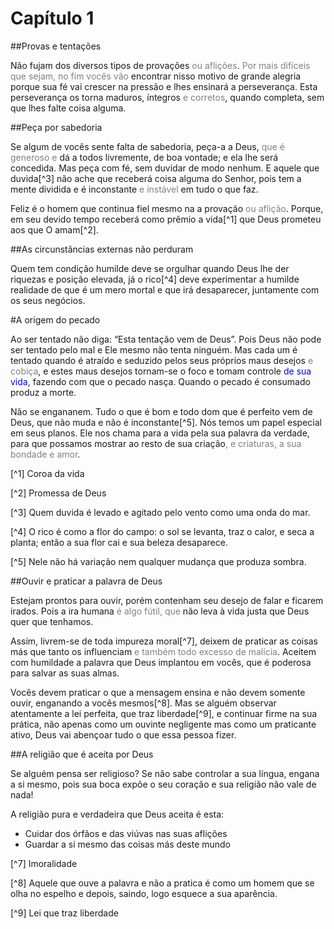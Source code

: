# Capítulo 1

##Provas e tentações

Não fujam dos diversos tipos de provações <font color="gray">ou aflições</font>. <font color="gray">Por mais difíceis que sejam, no fim vocês vão</font> encontrar nisso motivo de grande alegria porque sua fé vai crescer na pressão e lhes ensinará a perseverança. Esta perseverança os torna maduros, íntegros<font color="gray"> e corretos</font>, quando completa, sem que lhes falte coisa alguma.

##Peça por sabedoria

Se algum de vocês sente falta de sabedoria, peça-a a Deus, <font color="gray">que é generoso e</font> dá a todos livremente, de boa vontade; e ela lhe será concedida. Mas peça com fé, sem duvidar de modo nenhum. E aquele que duvida[^3] não ache que receberá coisa alguma do Senhor, pois tem a mente dividida e é inconstante <font color="gray">e instável</font> em tudo o que faz.

Feliz é o homem que continua fiel mesmo na a provação<font color="gray"> ou aflição</font>. Porque, em seu devido tempo receberá como prêmio a vida[^1] que Deus prometeu aos que O amam[^2].

##As circunstâncias externas não perduram

Quem tem condição humilde deve se orgulhar quando Deus lhe der riquezas e posição elevada, já o rico[^4] deve experimentar a humilde realidade de que é um mero mortal e que irá desaparecer, juntamente com os seus negócios.

#A origem do pecado

Ao ser tentado não diga: “Esta tentação vem de Deus”. Pois Deus não pode ser tentado pelo mal e Ele mesmo não tenta ninguém. Mas cada um é tentado quando é atraído e seduzido pelos seus próprios maus desejos <font color="gray">e cobiça</font>, e estes maus desejos tornam-se o foco e tomam controle <font color="blue">de sua vida</font>, fazendo com que o pecado nasça. Quando o pecado é consumado produz a morte.

Não se engananem. Tudo o que é bom e todo dom que é perfeito vem de Deus, que não muda e não é inconstante[^5]. Nós temos um papel especial em seus planos. Ele nos chama para a vida pela sua palavra da verdade, para que possamos mostrar ao resto de sua criação<font color="gray">, e criaturas, a sua bondade e amor</font>.

[^1] Coroa da vida

[^2] Promessa de Deus

[^3] Quem duvida é levado e agitado pelo vento como uma onda do mar.

[^4] O rico é como a flor do campo: o sol se levanta, traz o calor, e seca a planta; então a sua flor cai e sua beleza desaparece.

[^5] Nele não há variação nem qualquer mudança que produza sombra.

##Ouvir e praticar a palavra de Deus

Estejam prontos para ouvir, porém contenham seu desejo de falar e ficarem irados. Pois a ira humana <font color="gray"> é algo fútil, que</font> não leva à vida justa que Deus quer que tenhamos.

Assim, livrem-se de toda impureza moral[^7], deixem de praticar as coisas más que tanto os influenciam <font color="gray">e também todo excesso de malícia</font>. Aceitem com humildade a palavra que Deus implantou em vocês, que é poderosa para salvar as suas almas.

Vocês devem praticar o que a mensagem ensina e não devem somente ouvir, enganando a vocês mesmos[^8]. Mas se alguém observar atentamente a lei perfeita, que traz liberdade[^9], e continuar firme na sua prática, não apenas como um ouvinte negligente mas como um praticante ativo, Deus vai abençoar tudo o que essa pessoa fizer.

##A religião que é aceita por Deus

Se alguém pensa ser religioso? Se não sabe controlar a sua língua, engana a si mesmo, pois sua boca expõe o seu coração e sua religião não vale de nada!

A religião pura e verdadeira que Deus aceita é esta:
* Cuidar dos órfãos e das viúvas nas suas aflições
* Guardar a si mesmo das coisas más deste mundo

[^7] Imoralidade

[^8] Aquele que ouve a palavra e não a pratica é como um homem que se olha no espelho e depois, saindo, logo esquece a sua aparência.

[^9] Lei que traz liberdade